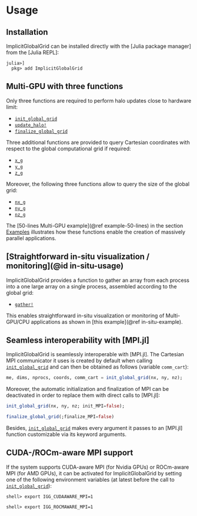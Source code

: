 # Usage

## Installation
ImplicitGlobalGrid can be installed directly with the [Julia package manager] from the [Julia REPL]:
```julia-repl
julia>]
  pkg> add ImplicitGlobalGrid
```


## Multi-GPU with three functions
Only three functions are required to perform halo updates close to hardware limit:
- [`init_global_grid`](@ref)
- [`update_halo!`](@ref)
- [`finalize_global_grid`](@ref)

Three additional functions are provided to query Cartesian coordinates with respect to the global computational grid if required:
- [`x_g`](@ref)
- [`y_g`](@ref)
- [`z_g`](@ref)

Moreover, the following three functions allow to query the size of the global grid:
- [`nx_g`](@ref)
- [`ny_g`](@ref)
- [`nz_g`](@ref)

The [50-lines Multi-GPU example](@ref example-50-lines) in the section [Examples](@ref) illustrates how these functions enable the creation of massively parallel applications.


## [Straightforward in-situ visualization / monitoring](@id in-situ-usage)

ImplicitGlobalGrid provides a function to gather an array from each process into a one large array on a single process, assembled according to the global grid:
- [`gather!`](@ref)

This enables straightforward in-situ visualization or monitoring of Multi-GPU/CPU applications as shown in [this example](@ref in-situ-example).


## Seamless interoperability with [MPI.jl]
ImplicitGlobalGrid is seamlessly interoperable with [MPI.jl]. The Cartesian MPI communicator it uses is created by default when calling [`init_global_grid`](@ref) and can then be obtained as follows (variable `comm_cart`):
```julia
me, dims, nprocs, coords, comm_cart = init_global_grid(nx, ny, nz);
```
Moreover, the automatic initialization and finalization of MPI can be deactivated in order to replace them with direct calls to [MPI.jl]:
```julia
init_global_grid(nx, ny, nz; init_MPI=false);
```
```julia
finalize_global_grid(;finalize_MPI=false)
```
Besides, [`init_global_grid`](@ref) makes every argument it passes to an [MPI.jl] function customizable via its keyword arguments.


## CUDA-/ROCm-aware MPI support
If the system supports CUDA-aware MPI (for Nvidia GPUs) or ROCm-aware MPI (for AMD GPUs), it can be activated for ImplicitGlobalGrid by setting one of the following environment variables (at latest before the call to [`init_global_grid`](@ref)):
```
shell> export IGG_CUDAAWARE_MPI=1
```
```
shell> export IGG_ROCMAWARE_MPI=1
```
